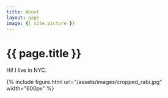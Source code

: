 ```yaml
---
title: About
layout: page
image: {{ site.picture }}
---
```


<h1 class="title">{{ page.title }}</h1>

<section class="list">

</section>

Hi! I live in NYC.

{% include figure.html url="/assets/images/cropped_rabi.jpg"  width="600px" %}

